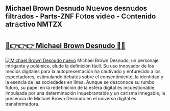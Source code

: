 ## Michael Brown Desnudo N𝚞𝚎vos desn𝚞dos filtr𝚊dos - Parts-ZNF F𝚘tos vid𝚎o - C𝚘ntenido atr𝚊ctivo NMTZX

# <h2><a href="http://mbaacua.tromn.icu/?c=Michael+Brown+Desnudo">🔗👉👉👉 Michael Brown Desnudo 🔗🔗</a></h2>

[![Michael Brown Desnudo nuevo](https://i.imgur.com/pEAQMta.gif)](http://mbaacua.tromn.icu/?c=Michael+Brown+Desnudo)
Michael Brown Desnudo, un personaje intrigante y polémico, elude la definición fácil. Su uso innovador de los medios digitales para la autopresentación ha cautivado y enfurecido a los espectadores, estimulando debates sobre el consentimiento, la identidad y la esencia de las sociedades en línea. Aunque se desconoce su rumbo futuro, su papel en la redefinición de la esfera digital es incuestionable. Impulsada por una determinación inquebrantable y un carisma innegable, la presencia de Michael Brown Desnudo en el universo digital es transformadora.
